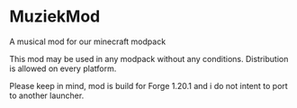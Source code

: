 # MuziekMod
A musical mod for our minecraft modpack

 This mod may be used in any modpack without any conditions.
 Distribution is allowed on every platform.

 Please keep in mind, mod is build for Forge 1.20.1 and i do not intent to port to another launcher.
